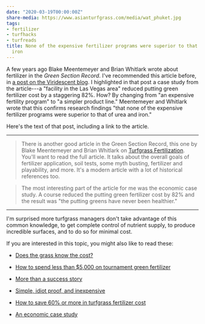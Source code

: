 ```yaml
---
date: "2020-03-19T00:00:00Z"
share-media: https://www.asianturfgrass.com/media/wat_phuket.jpg
tags:
- fertilizer
- turfhacks
- turfreads
title: None of the expensive fertilizer programs were superior to that of urea and
  iron
---
```


A few years ago Blake Meentemeyer and Brian Whitlark wrote about fertilizer in the *Green Section Record*. I've recommended this article before, in [a post on the Viridescent blog](https://www.blog.asianturfgrass.com/2016/05/how-to-save-82-on-fertilizer-cost.html). I highlighted in that post a case study from the article---a "facility in the Las Vegas area" reduced putting green fertilizer cost by a staggering 82%. How? By changing from "an expensive fertility program" to "a simpler product line." Meentemeyer and Whitlark wrote that this confirms research findings "that none of the expensive fertilizer programs were superior to that of urea and iron."

Here's the text of that post, including a link to the article.

---

> There is another good article in the Green Section Record, this one by Blake Meentemeyer and Brian Whitlark on [Turfgrass Fertilization](http://gsrpdf.lib.msu.edu/ticpdf.py?file=/article/meentemeyer-whitlark-turfgrass-5-6-16.pdf). You'll want to read the full article. It talks about the overall goals of fertilizer application, soil tests, some myth busting, fertilizer and playability, and more. It's a modern article with a lot of historical references too.

> The most interesting part of the article for me was the economic case study. A course reduced the putting green fertilizer cost by 82% and the result was "the putting greens have never been healthier."

---

I'm surprised more turfgrass managers don't take advantage of this common knowledge, to get complete control of nutrient supply, to produce incredible surfaces, and to do so for minimal cost. 

If you are interested in this topic, you might also like to read these:

* [Does the grass know the cost?](http://gsrpdf.lib.msu.edu/ticpdf.py?file=/2010s/2010/100532.pdf)

* [How to spend less than $5,000 on tournament green fertilizer](https://www.asianturfgrass.com/2017-08-23-how-to-spend-5000-tournament-green-fertilizer/)

* [More than a success story](https://www.asianturfgrass.com/2018-01-20-more-than-a-success-story/)

* [Simple, idiot proof, and inexpensive](https://www.asianturfgrass.com/2020-03-17-simple-idiot-proof-inexpensive/)


* [How to save 60% or more in turfgrass fertilizer cost](http://www.blog.asianturfgrass.com/2012/09/how-to-save-60-or-more-in-turfgrass-fertilizer-cost.html)

* [An economic case study](https://www.asianturfgrass.com/2017-07-05-saving-82-percent-gsr/)
